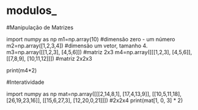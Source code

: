# modulos_
#Manipulação de Matrizes

import numpy as np
m1=np.array(10) #dimensão zero - um número
m2=np.array([1,2,3,4]) #dimensão um vetor, tamanho 4.
m3=np.array([[1,2,3], [4,5,6]]) #matriz 2x3
m4=np.array([[[1,2,3], [4,5,6]], [[7,8,9], [10,11,12]]]) #matriz 2x2x3

print(m4*2)

#Interatividade

import numpy as np
mat=np.array([[[2,14,8,1], [17,4,13,9]], [[10,5,11,18], [26,19,23,16]], [[15,6,27,3], [12,20,0,21]]]) #2x2x4
print(mat[1, 0, 3] * 2)
